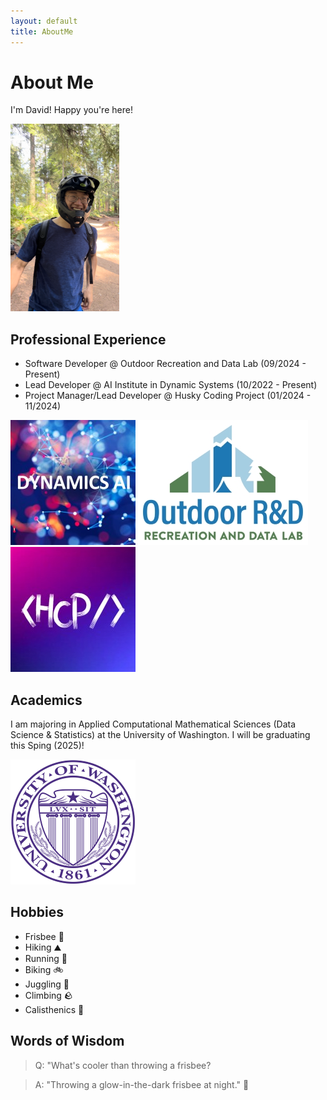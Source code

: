 ```yaml
---
layout: default
title: AboutMe
---
```


# About Me

I'm David! Happy you're here!

![David At Duthie](assets/me.png "David At Duthie")


## Professional Experience

- Software Developer @ Outdoor Recreation and Data Lab (09/2024 - Present)
- Lead Developer @ AI Institute in Dynamic Systems (10/2022 - Present)
- Project Manager/Lead Developer @ Husky Coding Project (01/2024 - 11/2024)

![Dynamics AI Logo](assets/dynamicsai_logo.jpg "Dynamics AI Logo") ![Outdoor R&D Logo](assets/ord_logo.jpg "Outdoor R&D Logo") ![HCP Logo](assets/hcp_logo.jpg "HCP Logo")

## Academics

I am majoring in Applied Computational Mathematical Sciences (Data Science & Statistics) at the University of Washington. I will be graduating this Sping (2025)!

![UW Seal](assets/UW_Seal.svg.png "UW Seal")

## Hobbies
- Frisbee &#129359;
- Hiking &#9968;
- Running &#127939;
- Biking &#128690;
- Juggling &#129358;
- Climbing &#129704;
- Calisthenics &#128170;

## Words of Wisdom

> Q: "What's cooler than throwing a frisbee?

> A: "Throwing a glow-in-the-dark frisbee at night." &#127769;
